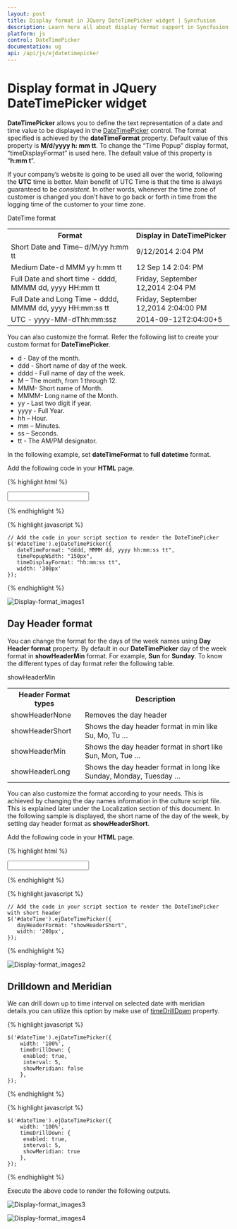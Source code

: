 ```yaml
---
layout: post
title: Display format in JQuery DateTimePicker widget | Syncfusion
description: Learn here all about display format support in Syncfusion JQuery DateTimePicker Control, its elements, and more.
platform: js
control: DateTimePicker
documentation: ug
api: /api/js/ejdatetimepicker
---
```


# Display format in JQuery DateTimePicker widget

**DateTimePicker** allows you to define the text representation of a date and time value to be displayed in the [DateTimePicker](https://www.syncfusion.com/javascript-ui-controls/js-datetime-picker) control. The format specified is achieved by the **dateTimeFormat** property. Default value of this property is **M/d/yyyy h: mm tt**. To change the “Time Popup” display format, “timeDisplayFormat” is used here. The default value of this property is “**h:mm t**”. 

If your company’s website is going to be used all over the world, following the **UTC** time is better. Main benefit of UTC Time is that the time is always guaranteed to be _consistent_. In other words, whenever the time zone of customer is changed you don't have to go back or forth in time from the logging time of the customer to your time zone.

DateTime format

<table>
   <tr>
      <th>
         Format
      </th>
      <th>
         Display in DateTimePicker
      </th>
   </tr>
   <tr>
      <td>
         Short Date and Time– d/M/yy h:mm tt
      </td>
      <td>
         9/12/2014 2:04 PM
      </td>
   </tr>
   <tr>
      <td>
         Medium Date-d MMM yy h:mm tt
      </td>
      <td>
         12 Sep 14 2:04: PM
      </td>
   </tr>
   <tr>
      <td>
         Full Date and short time - dddd, MMMM dd, yyyy HH:mm tt
      </td>
      <td>
         Friday, September 12,2014 2:04 PM
      </td>
   </tr>
   <tr>
      <td>
         Full Date and Long Time - dddd, MMMM dd, yyyy HH:mm:ss tt
      </td>
      <td>
         Friday, September 12,2014 2:04:00 PM
      </td>
   </tr>
   <tr>
      <td>
         UTC - yyyy-MM-dThh:mm:ssz
      </td>
      <td>
         2014-09-12T2:04:00+5
      </td>
   </tr>
</table>


You can also customize the format. Refer the following list to create your custom format for **DateTimePicker**.

* d - Day of the month.
* ddd - Short name of day of the week.
* dddd - Full name of day of the week.
* M – The month, from 1 through 12.
* MMM- Short name of Month.
* MMMM- Long name of the Month.
* yy - Last two digit if year.
* yyyy - Full Year.
* hh – Hour.
* mm – Minutes.
* ss – Seconds.
* tt - The AM/PM designator.


In the following example, set **dateTimeFormat** to **full datetime** format.

Add the following code in your **HTML** page.



{% highlight html %}
  
<div class="control">
   <input type="text" id="dateTime" />
</div>

{% endhighlight %}


{% highlight javascript %}

    // Add the code in your script section to render the DateTimePicker
    $('#dateTime').ejDateTimePicker({
       dateTimeFormat: "dddd, MMMM dd, yyyy hh:mm:ss tt",
       timePopupWidth: "150px",
       timeDisplayFormat: "hh:mm:ss tt",
       width: '300px'
    });

{% endhighlight %}


![Display-format_images1](Display-format_images/Display-format_img1.png)


## Day Header format

You can change the format for the days of the week names using **Day Header format** property. By default in our **DateTimePicker** day of the week format in **showHeaderMin** format. For example, **Sun** for **Sunday**. To know the different types of day format refer the following table.

showHeaderMin

<table>
   <tr>
      <th>
         Header Format types 
      </th>
      <th>
         Description
      </th>
   </tr>
   <tr>
      <td>
         showHeaderNone
      </td>
      <td>
         Removes the day header
      </td>
   </tr>
   <tr>
      <td>
         showHeaderShort
      </td>
      <td>
         Shows the day header format in min like Su, Mo, Tu …
      </td>
   </tr>
   <tr>
      <td>
         showHeaderMin
      </td>
      <td>
         Shows the day header format in short like Sun, Mon, Tue …
      </td>
   </tr>
   <tr>
      <td>
         showHeaderLong
      </td>
      <td>
         Shows the day header format in long like Sunday, Monday, Tuesday …
      </td>
   </tr>
</table>


You can also customize the format according to your needs. This is achieved by changing the day names information in the culture script file. This is explained later under the Localization section of this document. In the following sample is displayed, the short name of the day of the week, by setting day header format as **showHeaderShort**.

Add the following code in your **HTML** page.



{% highlight html %}
  
<div class="control">
   <input type="text" id="dateTime" />
</div>

{% endhighlight %}


{% highlight javascript %}

    // Add the code in your script section to render the DateTimePicker with short header
    $('#dateTime').ejDateTimePicker({
       dayHeaderFormat: "showHeaderShort",
       width: '200px',
    });

{% endhighlight %}
  

![Display-format_images2](Display-format_images/Display-format_img2.png)

## Drilldown and Meridian

We can drill down up to time interval on selected date with meridian details.you can utilize this option by make use of [timeDrillDown](https://help.syncfusion.com/api/js/ejdatetimepicker#members:timedrilldown) property.

{% highlight javascript %}
    
    $('#dateTime').ejDateTimePicker({
        width: '100%',
        timeDrillDown: {
         enabled: true,
         interval: 5,
         showMeridian: false
        },
    });

{% endhighlight %}

{% highlight javascript %}

    $('#dateTime').ejDateTimePicker({
        width: '100%',
        timeDrillDown: {
         enabled: true,
         interval: 5,
         showMeridian: true
        },
    });

{% endhighlight %}

Execute the above code to render the following outputs.

![Display-format_images3](Display-format_images/Display-format_img3.png)

![Display-format_images4](Display-format_images/Display-format_img4.png)
